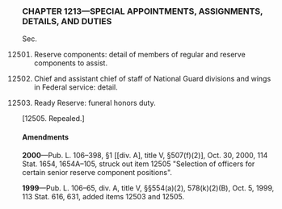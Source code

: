### **CHAPTER 1213—SPECIAL APPOINTMENTS, ASSIGNMENTS, DETAILS, AND DUTIES** ###

Sec.

12501. Reserve components: detail of members of regular and reserve components to assist.

12502. Chief and assistant chief of staff of National Guard divisions and wings in Federal service: detail.

12503. Ready Reserve: funeral honors duty.

[12505. Repealed.]

#### Amendments ####

**2000**—Pub. L. 106–398, §1 [[div. A], title V, §507(f)(2)], Oct. 30, 2000, 114 Stat. 1654, 1654A–105, struck out item 12505 "Selection of officers for certain senior reserve component positions".

**1999**—Pub. L. 106–65, div. A, title V, §§554(a)(2), 578(k)(2)(B), Oct. 5, 1999, 113 Stat. 616, 631, added items 12503 and 12505.